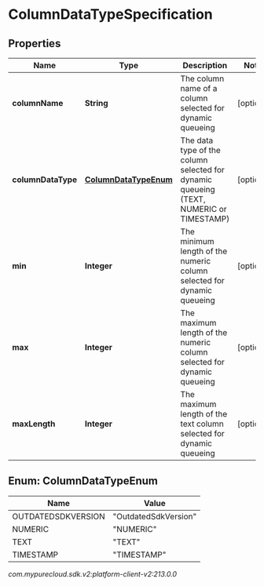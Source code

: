 # ColumnDataTypeSpecification


## Properties

| Name | Type | Description | Notes |
| ------------ | ------------- | ------------- | ------------- |
| **columnName** | **String** | The column name of a column selected for dynamic queueing |  [optional] |
| **columnDataType** | [**ColumnDataTypeEnum**](#Enum--ColumnDataTypeEnum) | The data type of the column selected for dynamic queueing (TEXT, NUMERIC or TIMESTAMP) |  [optional] |
| **min** | **Integer** | The minimum length of the numeric column selected for dynamic queueing |  [optional] |
| **max** | **Integer** | The maximum length of the numeric column selected for dynamic queueing |  [optional] |
| **maxLength** | **Integer** | The maximum length of the text column selected for dynamic queueing |  [optional] |


## Enum: ColumnDataTypeEnum

| Name | Value |
| ---- | ----- |
| OUTDATEDSDKVERSION | &quot;OutdatedSdkVersion&quot; | 
| NUMERIC | &quot;NUMERIC&quot; | 
| TEXT | &quot;TEXT&quot; | 
| TIMESTAMP | &quot;TIMESTAMP&quot; | 




_com.mypurecloud.sdk.v2:platform-client-v2:213.0.0_
